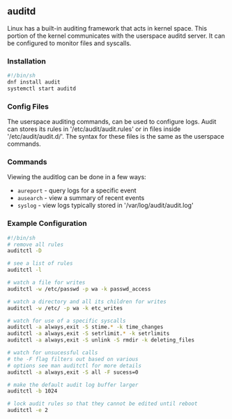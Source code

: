 ## auditd

Linux has a built-in auditing framework that acts in kernel space. This portion of the kernel communicates with the userspace auditd server. It can be configured to monitor files and syscalls.


### Installation

```sh
#!/bin/sh
dnf install audit
systemctl start auditd
```


### Config Files

The userspace auditing commands, can be used to configure logs. Audit can stores its rules in '/etc/audit/audit.rules' or in files inside '/etc/audit/audit.d/'. The syntax for these files is the same as the userspace commands.


### Commands

Viewing the auditlog can be done in a few ways:

* `aureport` - query logs for a specific event
* `ausearch` - view a summary of recent events
* `syslog` - view logs typically stored in '/var/log/audit/audit.log'


### Example Configuration

```sh
#!/bin/sh
# remove all rules
auditctl -D

# see a list of rules
auditctl -l

# watch a file for writes
auditctl -w /etc/passwd -p wa -k passwd_access

# watch a directory and all its children for writes
auditctl -w /etc/ -p wa -k etc_writes

# watch for use of a specific syscalls
auditctl -a always,exit -S stime.* -k time_changes
auditctl -a always,exit -S setrlimit.* -k setrlimits
auditctl -a always,exit -S unlink -S rmdir -k deleting_files

# watch for unsucessful calls
# the -F flag filters out based on various
# options see man auditctl for more details
auditctl -a always,exit -S all -F sucess=0

# make the default audit log buffer larger
auditctl -b 1024

# lock audit rules so that they cannot be edited until reboot
auditctl -e 2
```
